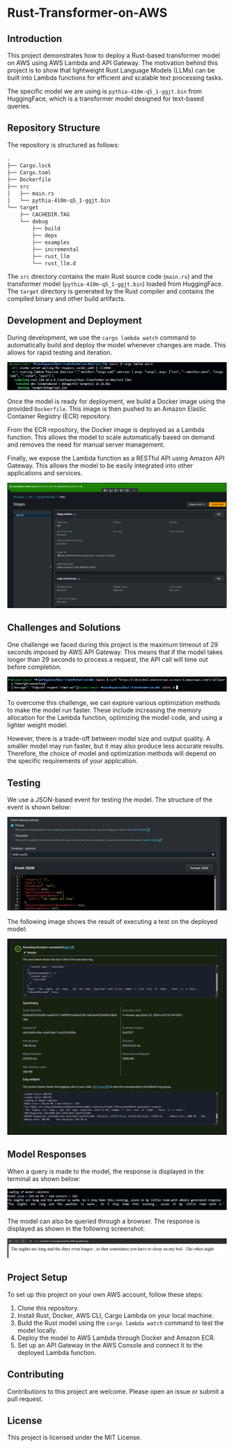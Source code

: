 # Rust-Transformer-on-AWS

## Introduction

This project demonstrates how to deploy a Rust-based transformer model on AWS using AWS Lambda and API Gateway. The motivation behind this project is to show that lightweight Rust Language Models (LLMs) can be built into Lambda functions for efficient and scalable text processing tasks.

The specific model we are using is `pythia-410m-q5_1-ggjt.bin` from HuggingFace, which is a transformer model designed for text-based queries.

## Repository Structure

The repository is structured as follows:

```
.
├── Cargo.lock
├── Cargo.toml
├── Dockerfile
├── src
│   ├── main.rs
│   └── pythia-410m-q5_1-ggjt.bin
└── target
    ├── CACHEDIR.TAG
    └── debug
        ├── build
        ├── deps
        ├── examples
        ├── incremental
        ├── rust_llm
        └── rust_llm.d
```

The `src` directory contains the main Rust source code (`main.rs`) and the transformer model (`pythia-410m-q5_1-ggjt.bin`) loaded from HuggingFace. The `target` directory is generated by the Rust compiler and contains the compiled binary and other build artifacts.

## Development and Deployment

During development, we use the `cargo lambda watch` command to automatically build and deploy the model whenever changes are made. This allows for rapid testing and iteration.

![Cargo Lambda Watch Command](image-3.png)

Once the model is ready for deployment, we build a Docker image using the provided `Dockerfile`. This image is then pushed to an Amazon Elastic Container Registry (ECR) repository.

From the ECR repository, the Docker image is deployed as a Lambda function. This allows the model to scale automatically based on demand and removes the need for manual server management.

Finally, we expose the Lambda function as a RESTful API using Amazon API Gateway. This allows the model to be easily integrated into other applications and services.

![API Build](image-6.png)

## Challenges and Solutions

One challenge we faced during this project is the maximum timeout of 29 seconds imposed by AWS API Gateway. This means that if the model takes longer than 29 seconds to process a request, the API call will time out before completion.

![Terminal Screenshot of API Call and timeout after 29 seconds](image-7.png)

To overcome this challenge, we can explore various optimization methods to make the model run faster. These include increasing the memory allocation for the Lambda function, optimizing the model code, and using a lighter weight model.

However, there is a trade-off between model size and output quality. A smaller model may run faster, but it may also produce less accurate results. Therefore, the choice of model and optimization methods will depend on the specific requirements of your application.

## Testing

We use a JSON-based event for testing the model. The structure of the event is shown below:

![Testing Event JSON](image-1.png)

The following image shows the result of executing a test on the deployed model:

![Test Execution Result](image.png)

## Model Responses

When a query is made to the model, the response is displayed in the terminal as shown below:

![Model Response on Terminal](image-4.png)

The model can also be queried through a browser. The response is displayed as shown in the following screenshot:

![Model Response in Browser](image-5.png)

## Project Setup

To set up this project on your own AWS account, follow these steps:

1. Clone this repository.
2. Install Rust, Docker, AWS CLI, Cargo Lambda on your local machine.
3. Build the Rust model using the `cargo lambda watch` command to test the model locally.
4. Deploy the model to AWS Lambda through Docker and Amazon ECR.
5. Set up an API Gateway in the AWS Console and connect it to the deployed Lambda function.

## Contributing

Contributions to this project are welcome. Please open an issue or submit a pull request.

## License

This project is licensed under the MIT License.